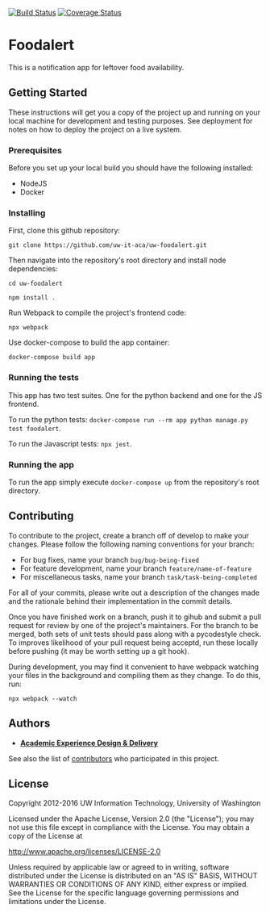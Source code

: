 [![Build Status](https://travis-ci.org/uw-it-aca/uw-foodalert.svg?branch=develop)](https://travis-ci.org/uw-it-aca/uw-foodalert)
[![Coverage Status](https://coveralls.io/repos/github/uw-it-aca/uw-foodalert/badge.svg?branch=develop)](https://coveralls.io/github/uw-it-aca/uw-foodalert?branch=develop)

# Foodalert
This is a notification app for leftover food availability.

## Getting Started
These instructions will get you a copy of the project up and running on your local machine for development and testing purposes. See deployment for notes on how to deploy the project on a live system.

### Prerequisites
Before you set up your local build you should have the following installed:
* NodeJS
* Docker

### Installing
First, clone this github repository:

`git clone https://github.com/uw-it-aca/uw-foodalert.git`

Then navigate into the repository's root directory and install node dependencies:

`cd uw-foodalert`

`npm install .`

Run Webpack to compile the project's frontend code:

`npx webpack`

Use docker-compose to build the app container:

`docker-compose build app`

### Running the tests
This app has two test suites. One for the python backend and one for the JS frontend.

To run the python tests: `docker-compose run --rm app python manage.py test foodalert`.

To run the Javascript tests: `npx jest`.

### Running the app
To run the app simply execute `docker-compose up` from the repository's root directory.

## Contributing
To contribute to the project, create a branch off of develop to make your changes. Please follow the following naming conventions for your branch:

* For bug fixes, name your branch `bug/bug-being-fixed`
* For feature development, name your branch `feature/name-of-feature`
* For miscellaneous tasks, name your branch `task/task-being-completed`

For all of your commits, please write out a description of the changes made and the rationale behind their implementation in the commit details.

Once you have finished work on a branch, push it to gihub and submit a pull request for review by one of the project's maintainers. For the branch to be merged, both sets of unit tests should pass along with a pycodestyle check. To improves likelihood of your pull request being acceptd, run these locally before pushing (it may be worth setting up a git hook). 

During development, you may find it convenient to have webpack watching your files in the background and compiling them as they change. To do this, run: 

`npx webpack --watch`

## Authors

* [**Academic Experience Design & Delivery**](https://github.com/uw-it-aca)

See also the list of [contributors](https://github.com/uw-it-aca/uw-foodalert/contributors) who participated in this project.

## License

Copyright 2012-2016 UW Information Technology, University of Washington

Licensed under the Apache License, Version 2.0 (the "License");
you may not use this file except in compliance with the License.
You may obtain a copy of the License at

http://www.apache.org/licenses/LICENSE-2.0

Unless required by applicable law or agreed to in writing, software
distributed under the License is distributed on an "AS IS" BASIS,
WITHOUT WARRANTIES OR CONDITIONS OF ANY KIND, either express or implied.
See the License for the specific language governing permissions and
limitations under the License.

